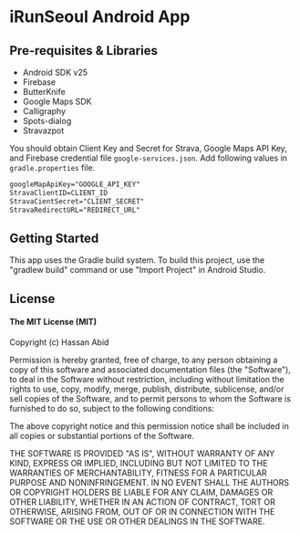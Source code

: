 # iRunSeoul Android App

Pre-requisites & Libraries
--------------

- Android SDK v25
- Firebase 
- ButterKnife
- Google Maps SDK
- Calligraphy
- Spots-dialog
- Stravazpot

You should obtain Client Key and Secret for Strava, Google Maps API Key, and Firebase credential file `google-services.json`. 
Add following values in `gradle.properties` file.

```xml
googleMapApiKey="GOOGLE_API_KEY"
StravaClientID=CLIENT_ID
StravaCientSecret="CLIENT_SECRET"
StravaRedirectURL="REDIRECT_URL"

```

Getting Started
---------------

This app uses the Gradle build system. To build this project, use the
"gradlew build" command or use "Import Project" in Android Studio.

License
-------

#### The MIT License (MIT)

Copyright (c) Hassan Abid

Permission is hereby granted, free of charge, to any person obtaining a copy of
this software and associated documentation files (the "Software"), to deal in
the Software without restriction, including without limitation the rights to
use, copy, modify, merge, publish, distribute, sublicense, and/or sell copies
of the Software, and to permit persons to whom the Software is furnished to do
so, subject to the following conditions:

The above copyright notice and this permission notice shall be included in all
copies or substantial portions of the Software.

THE SOFTWARE IS PROVIDED "AS IS", WITHOUT WARRANTY OF ANY KIND, EXPRESS OR
IMPLIED, INCLUDING BUT NOT LIMITED TO THE WARRANTIES OF MERCHANTABILITY,
FITNESS FOR A PARTICULAR PURPOSE AND NONINFRINGEMENT. IN NO EVENT SHALL THE
AUTHORS OR COPYRIGHT HOLDERS BE LIABLE FOR ANY CLAIM, DAMAGES OR OTHER
LIABILITY, WHETHER IN AN ACTION OF CONTRACT, TORT OR OTHERWISE, ARISING FROM,
OUT OF OR IN CONNECTION WITH THE SOFTWARE OR THE USE OR OTHER DEALINGS IN THE
SOFTWARE.


